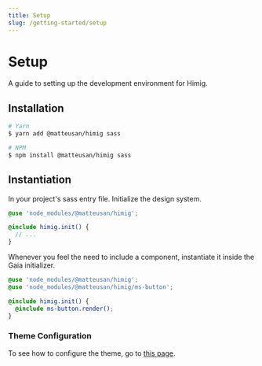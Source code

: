 ```yaml
---
title: Setup
slug: /getting-started/setup
---
```

# Setup
A guide to setting up the development environment for Himig.

## Installation
```sh
# Yarn
$ yarn add @matteusan/himig sass

# NPM
$ npm install @matteusan/himig sass
```

## Instantiation
In your project's sass entry file. Initialize the design system.

```scss
@use 'node_modules/@matteusan/himig';

@include himig.init() {
  // ...
}
```

Whenever you feel the need to include a component, instantiate it inside the Gaia initializer.

```scss
@use 'node_modules/@matteusan/himig';
@use 'node_modules/@matteusan/himig/ms-button';

@include himig.init() {
  @include ms-button.render();
}
```

### Theme Configuration
To see how to configure the theme, go to [this page](../foundation/theme.md).